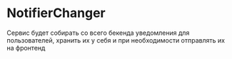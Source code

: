 # NotifierChanger
Сервис будет собирать со всего бекенда уведомления для пользователей, хранить их у себя и при необходимости отправлять их на фронтенд
